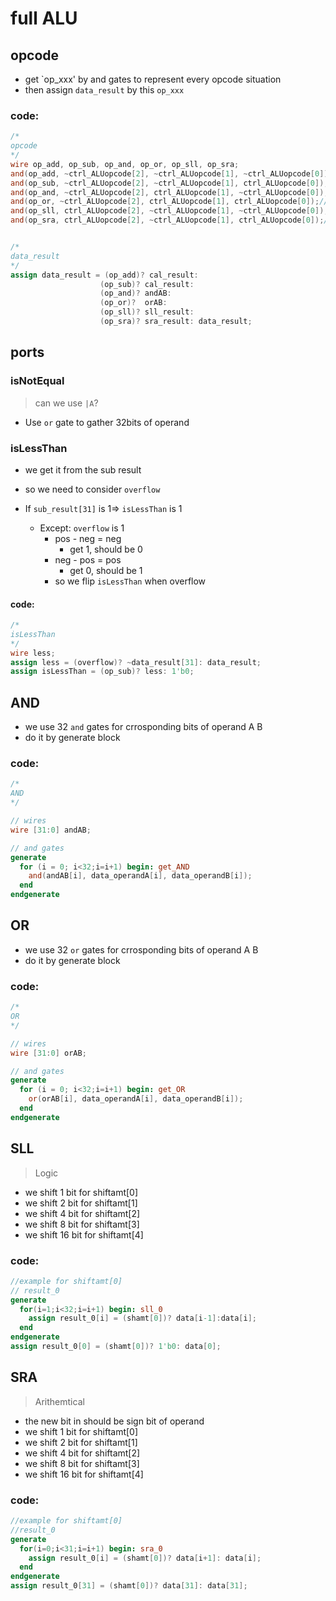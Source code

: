 # full ALU

## opcode

- get `op_xxx' by and gates to represent every opcode situation
- then assign `data_result` by this `op_xxx`

### code:

```verilog
/*
opcode
*/
wire op_add, op_sub, op_and, op_or, op_sll, op_sra;
and(op_add, ~ctrl_ALUopcode[2], ~ctrl_ALUopcode[1], ~ctrl_ALUopcode[0]);//000
and(op_sub, ~ctrl_ALUopcode[2], ~ctrl_ALUopcode[1], ctrl_ALUopcode[0]);//001
and(op_and, ~ctrl_ALUopcode[2], ctrl_ALUopcode[1], ~ctrl_ALUopcode[0]);//010
and(op_or, ~ctrl_ALUopcode[2], ctrl_ALUopcode[1], ctrl_ALUopcode[0]);//011
and(op_sll, ctrl_ALUopcode[2], ~ctrl_ALUopcode[1], ~ctrl_ALUopcode[0]);//100
and(op_sra, ctrl_ALUopcode[2], ~ctrl_ALUopcode[1], ctrl_ALUopcode[0]);//101


/*
data_result
*/
assign data_result = (op_add)? cal_result:
                    (op_sub)? cal_result:
                    (op_and)? andAB:
                    (op_or)?  orAB: 
                    (op_sll)? sll_result: 
                    (op_sra)? sra_result: data_result;
```



## ports

### isNotEqual

> can we use `|A`?

- Use `or` gate to gather 32bits of operand



### isLessThan

- we get it from the sub result
- so we need to consider `overflow`

- If `sub_result[31]` is 1$\Rightarrow$ `isLessThan` is 1
  - Except: `overflow` is 1
    - pos - neg = neg
      - get 1, should be 0
    - neg - pos = pos
      - get 0, should be 1
    - so we flip `isLessThan` when overflow

#### code:

```verilog
/*
isLessThan
*/
wire less;
assign less = (overflow)? ~data_result[31]: data_result;
assign isLessThan = (op_sub)? less: 1'b0;
```



## AND

- we use 32 `and` gates for crrosponding bits of operand A B
- do it by generate block

### code:

```verilog
/*
AND
*/

// wires
wire [31:0] andAB;

// and gates
generate
  for (i = 0; i<32;i=i+1) begin: get_AND
    and(andAB[i], data_operandA[i], data_operandB[i]);
  end
endgenerate
```



## OR

- we use 32 `or` gates for crrosponding bits of operand A B
- do it by generate block

### code:

```verilog
/*
OR
*/

// wires
wire [31:0] orAB;

// and gates
generate
  for (i = 0; i<32;i=i+1) begin: get_OR
    or(orAB[i], data_operandA[i], data_operandB[i]);
  end
endgenerate
```



## SLL

> Logic

- we shift 1 bit for shiftamt[0]
- we shift 2 bit for shiftamt[1]
- we shift 4 bit for shiftamt[2]
- we shift 8 bit for shiftamt[3]
- we shift 16 bit for shiftamt[4]

### code:

```verilog
//example for shiftamt[0]
// result_0
generate
  for(i=1;i<32;i=i+1) begin: sll_0
    assign result_0[i] = (shamt[0])? data[i-1]:data[i];
  end
endgenerate
assign result_0[0] = (shamt[0])? 1'b0: data[0];
```



## SRA

> Arithemtical

- the new bit in should be sign bit of operand
- we shift 1 bit for shiftamt[0]
- we shift 2 bit for shiftamt[1]
- we shift 4 bit for shiftamt[2]
- we shift 8 bit for shiftamt[3]
- we shift 16 bit for shiftamt[4]

### code:

```verilog
//example for shiftamt[0]
//result_0
generate
  for(i=0;i<31;i=i+1) begin: sra_0
    assign result_0[i] = (shamt[0])? data[i+1]: data[i];
  end
endgenerate
assign result_0[31] = (shamt[0])? data[31]: data[31];
```



